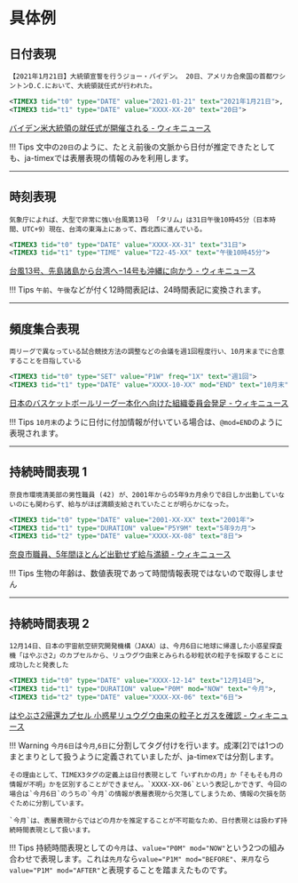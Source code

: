 # 具体例

## 日付表現

```
【2021年1月21日】大統領宣誓を行うジョー・バイデン。 20日、アメリカ合衆国の首都ワシントンD.C.において、大統領就任式が行われた。
```

```xml
<TIMEX3 tid="t0" type="DATE" value="2021-01-21" text="2021年1月21日">,
<TIMEX3 tid="t1" type="DATE" value="XXXX-XX-20" text="20日">
```

[バイデン米大統領の就任式が開催される \- ウィキニュース](https://ja.wikinews.org/wiki/%E3%83%90%E3%82%A4%E3%83%87%E3%83%B3%E7%B1%B3%E5%A4%A7%E7%B5%B1%E9%A0%98%E3%81%AE%E5%B0%B1%E4%BB%BB%E5%BC%8F%E3%81%8C%E9%96%8B%E5%82%AC%E3%81%95%E3%82%8C%E3%82%8B)

!!! Tips
    文中の`20日`のように、たとえ前後の文脈から日付が推定できたとしても、ja-timexでは表層表現の情報のみを利用します。


---

## 時刻表現

```
気象庁によれば、大型で非常に強い台風第13号 「タリム」は31日午後10時45分（日本時間、UTC+9）現在、台湾の東海上にあって、西北西に進んでいる。
```

```xml
<TIMEX3 tid="t0" type="DATE" value="XXXX-XX-31" text="31日">
<TIMEX3 tid="t1" type="TIME" value="T22-45-XX" text="午後10時45分">
```

[台風13号、先島諸島から台湾へ−14号も沖縄に向かう \- ウィキニュース](https://ja.wikinews.org/wiki/%E5%8F%B0%E9%A2%A813%E5%8F%B7%E3%80%81%E5%85%88%E5%B3%B6%E8%AB%B8%E5%B3%B6%E3%81%8B%E3%82%89%E5%8F%B0%E6%B9%BE%E3%81%B8%E2%88%9214%E5%8F%B7%E3%82%82%E6%B2%96%E7%B8%84%E3%81%AB%E5%90%91%E3%81%8B%E3%81%86)

!!! Tips
    `午前`、`午後`などが付く12時間表記は、24時間表記に変換されます。

---

## 頻度集合表現

```
両リーグで異なっている試合競技方法の調整などの会議を週1回程度行い、10月末までに合意することを目指している
```

```xml
<TIMEX3 tid="t0" type="SET" value="P1W" freq="1X" text="週1回">
<TIMEX3 tid="t1" type="DATE" value="XXXX-10-XX" mod="END" text="10月末">
```

[日本のバスケットボールリーグ一本化へ向けた組織委員会発足 \- ウィキニュース](https://ja.wikinews.org/wiki/%E6%97%A5%E6%9C%AC%E3%81%AE%E3%83%90%E3%82%B9%E3%82%B1%E3%83%83%E3%83%88%E3%83%9C%E3%83%BC%E3%83%AB%E3%83%AA%E3%83%BC%E3%82%B0%E4%B8%80%E6%9C%AC%E5%8C%96%E3%81%B8%E5%90%91%E3%81%91%E3%81%9F%E7%B5%84%E7%B9%94%E5%A7%94%E5%93%A1%E4%BC%9A%E7%99%BA%E8%B6%B3)

!!! Tips
    `10月末`のように日付に付加情報が付いている場合は、`@mod=END`のように表現されます。

--- 

## 持続時間表現 1

```
奈良市環境清美部の男性職員 (42) が、2001年からの5年9カ月余りで8日しか出勤していないのにも関わらず、給与がほぼ満額支給されていたことが明らかになった。
```

```xml
<TIMEX3 tid="t0" type="DATE" value="2001-XX-XX" text="2001年">
<TIMEX3 tid="t1" type="DURATION" value="P5Y9M" text="5年9カ月">
<TIMEX3 tid="t2" type="DATE" value="XXXX-XX-08" text="8日">
```

[奈良市職員、5年間ほとんど出勤せず給与満額 \- ウィキニュース](https://ja.wikinews.org/wiki/%E5%A5%88%E8%89%AF%E5%B8%82%E8%81%B7%E5%93%A1%E3%80%815%E5%B9%B4%E9%96%93%E3%81%BB%E3%81%A8%E3%82%93%E3%81%A9%E5%87%BA%E5%8B%A4%E3%81%9B%E3%81%9A%E7%B5%A6%E4%B8%8E%E6%BA%80%E9%A1%8D)


!!! Tips
    生物の年齢は、数値表現であって時間情報表現ではないので取得しません

---

## 持続時間表現 2

```
12月14日、日本の宇宙航空研究開発機構（JAXA）は、今月6日に地球に帰還した小惑星探査機「はやぶさ2」のカプセルから、リュウグウ由来とみられる砂粒状の粒子を採取することに成功したと発表した
```

```xml
<TIMEX3 tid="t0" type="DATE" value="XXXX-12-14" text="12月14日">,
<TIMEX3 tid="t1" type="DURATION" value="P0M" mod="NOW" text="今月">,
<TIMEX3 tid="t2" type="DATE" value="XXXX-XX-06" text="6日">
```

[はやぶさ2帰還カプセル 小惑星リュウグウ由来の粒子とガスを確認 \- ウィキニュース](https://ja.wikinews.org/wiki/%E3%81%AF%E3%82%84%E3%81%B6%E3%81%952%E5%B8%B0%E9%82%84%E3%82%AB%E3%83%97%E3%82%BB%E3%83%AB_%E5%B0%8F%E6%83%91%E6%98%9F%E3%83%AA%E3%83%A5%E3%82%A6%E3%82%B0%E3%82%A6%E7%94%B1%E6%9D%A5%E3%81%AE%E7%B2%92%E5%AD%90%E3%81%A8%E3%82%AC%E3%82%B9%E3%82%92%E7%A2%BA%E8%AA%8D)

!!! Warning
    `今月6日`は`今月`,`6日`に分割してタグ付けを行います。成澤\[2\]では1つのまとまりとして扱うように定義されていましたが、ja-timexでは分割します。
    
    その理由として、TIMEX3タグの定義上は日付表現として「いずれかの月」か「そもそも月の情報が不明」かを区別することができません。`XXXX-XX-06`という表記しかできず、今回の場合は`今月6日`のうちの`今月`の情報が表層表現から欠落してしまうため、情報の欠損を防ぐために分割しています。
    
    `今月`は、表層表現からではどの月かを推定することが不可能なため、日付表現とは扱わず持続時間表現として扱います。

!!! Tips
    持続時間表現としての`今月`は、`value="P0M" mod="NOW"`という2つの組み合わせで表現します。これは`先月`なら`value="P1M" mod="BEFORE"`、`来月`なら`value="P1M" mod="AFTER"`と表現することを踏まえたものです。

